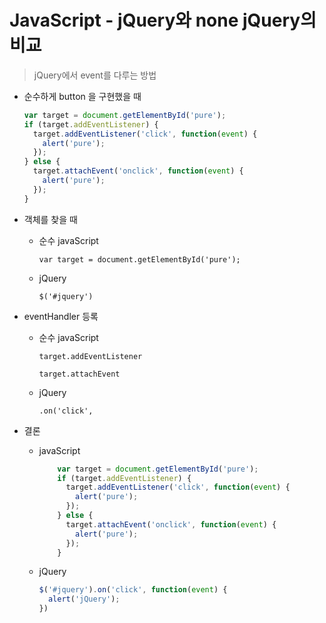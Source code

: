 # JavaScript - jQuery와 none jQuery의 비교

> jQuery에서 event를 다루는 방법

- 순수하게  button 을 구현했을 때

  ```javascript
  var target = document.getElementById('pure');
  if (target.addEventListener) {
    target.addEventListener('click', function(event) {
      alert('pure');
    });
  } else {
    target.attachEvent('onclick', function(event) {
      alert('pure');
    });
  }
  ```

- 객체를 찾을 때

  - 순수 javaScript

    `var target = document.getElementById('pure');`

  - jQuery

    `$('#jquery')`

- eventHandler 등록

  - 순수 javaScript

    `target.addEventListener`

    `target.attachEvent`

  - jQuery

    `.on('click',`

- 결론

  - javaScript

    ```javascript
        var target = document.getElementById('pure');
        if (target.addEventListener) {
          target.addEventListener('click', function(event) {
            alert('pure');
          });
        } else {
          target.attachEvent('onclick', function(event) {
            alert('pure');
          });
        }
    ```

  - jQuery

    ```javascript
    $('#jquery').on('click', function(event) {
      alert('jQuery');
    })
    ```

    ​